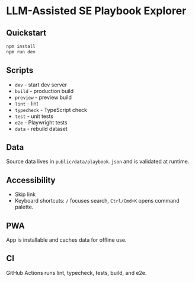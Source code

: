# LLM-Assisted SE Playbook Explorer

## Quickstart

```bash
npm install
npm run dev
```

## Scripts

- `dev` - start dev server
- `build` - production build
- `preview` - preview build
- `lint` - lint
- `typecheck` - TypeScript check
- `test` - unit tests
- `e2e` - Playwright tests
- `data` - rebuild dataset

## Data

Source data lives in `public/data/playbook.json` and is validated at runtime.

## Accessibility

- Skip link
- Keyboard shortcuts: `/` focuses search, `Ctrl/Cmd+K` opens command palette.

## PWA

App is installable and caches data for offline use.

## CI

GitHub Actions runs lint, typecheck, tests, build, and e2e.
